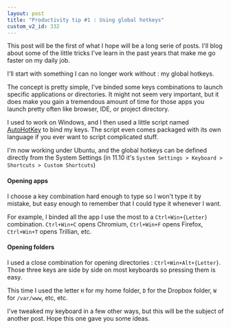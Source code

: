 ```yaml
---
layout: post
title: "Productivity tip #1 : Using global hotkeys"
custom_v2_id: 332
---
```


This post will be the first of what I hope will be a long serie of posts. I'll
blog about some of the little tricks I've learn in the past years that make me
go faster on my daily job.

I'll start with something I can no longer work without : my global hotkeys.

The concept is pretty simple, I've binded some keys combinations to launch
specific applications or directories. It might not seem very important, but it
does make you gain a tremendous amount of time for those apps you launch
pretty often like browser, IDE, or project directory.

I used to work on Windows, and I then used a little script named
[AutoHotKey](http://www.autohotkey.com/) to bind my keys. The script even
comes packaged with its own language if you ever want to script complicated
stuff.

I'm now working under Ubuntu, and the global hotkeys can be defined directly
from the System Settings (in 11.10 it's `System Settings > Keyboard >
Shortcuts > Custom Shortcuts`)

#### Opening apps

I choose a key combination hard enough to type so I won't type it by mistake,
but easy enough to remember that I could type it whenever I want.

For example, I binded all the app I use the most to a `Ctrl+Win+{Letter}`
combination. `Ctrl+Win+C` opens Chromium, `Ctrl+Win+F` opens Firefox,
`Ctrl+Win+T` opens Trillian, etc.

#### Opening folders

I used a close combination for opening directories : `Ctrl+Win+Alt+{Letter}`.
Those three keys are side by side on most keyboards so pressing them is easy.

This time I used the letter `H` for my home folder, `D` for the Dropbox
folder, `W` for `/var/www`, etc, etc.

I've tweaked my keyboard in a few other ways, but this will be the subject of
another post. Hope this one gave you some ideas.


